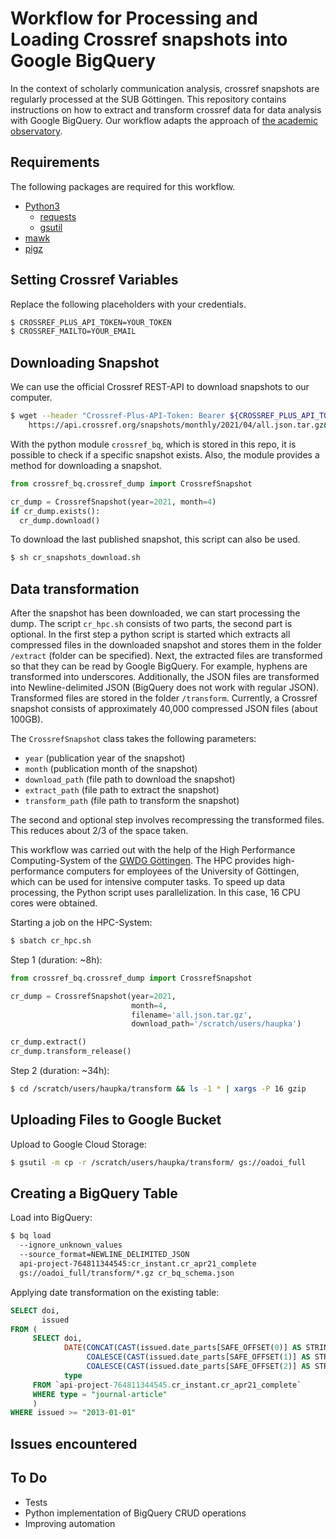# Workflow for Processing and Loading Crossref snapshots into Google BigQuery

In the context of scholarly communication analysis, crossref snapshots are regularly processed at the SUB Göttingen. This repository contains instructions on how to extract and transform crossref data for data analysis with Google BigQuery. Our workflow adapts the approach of [the academic observatory](https://github.com/The-Academic-Observatory/observatory-platform).

## Requirements

The following packages are required for this workflow.

- [Python3](https://www.python.org)
  - [requests](https://docs.python-requests.org/en/master/)
  - [gsutil](https://pypi.org/project/gsutil/)
- [mawk](https://invisible-island.net/mawk/)
- [pigz](https://linux.die.net/man/1/pigz)

## Setting Crossref Variables

Replace the following placeholders with your credentials.

```bash
$ CROSSREF_PLUS_API_TOKEN=YOUR_TOKEN
$ CROSSREF_MAILTO=YOUR_EMAIL
```

## Downloading Snapshot

We can use the official Crossref REST-API to download snapshots to our computer.

```bash
$ wget --header "Crossref-Plus-API-Token: Bearer ${CROSSREF_PLUS_API_TOKEN}" \
    https://api.crossref.org/snapshots/monthly/2021/04/all.json.tar.gz&mailto=${CROSSREF_MAILTO}
```

With the python module `crossref_bq`, which is stored in this repo, it is possible to check if a specific snapshot exists. Also, the module provides a method for downloading a snapshot.

```python
from crossref_bq.crossref_dump import CrossrefSnapshot

cr_dump = CrossrefSnapshot(year=2021, month=4)
if cr_dump.exists():
  cr_dump.download()
```

To download the last published snapshot, this script can also be used.

```bash
$ sh cr_snapshots_download.sh
```

## Data transformation

After the snapshot has been downloaded, we can start processing the dump. The script `cr_hpc.sh` consists of two parts, the second part is optional. In the first step a python script is started which extracts all compressed files in the downloaded snapshot and stores them in the folder `/extract` (folder can be specified). Next, the extracted files are transformed so that they can be read by Google BigQuery. For example, hyphens are transformed into underscores. Additionally, the JSON files are transformed into Newline-delimited JSON (BigQuery does not work with regular JSON). Transformed files are stored in the folder `/transform`. Currently, a Crossref snapshot consists of approximately 40,000 compressed JSON files (about 100GB).

The `CrossrefSnapshot` class takes the following parameters:

- `year` (publication year of the snapshot)
- `month` (publication month of the snapshot)
- `download_path` (file path to download the snapshot)
- `extract_path` (file path to extract the snapshot)
- `transform_path` (file path to transform the snapshot)

The second and optional step involves recompressing the transformed files. This reduces about 2/3 of the space taken.

This workflow was carried out with the help of the High Performance Computing-System of the [GWDG Göttingen](https://www.gwdg.de/web/guest). The HPC provides high-performance computers for employees of the University of Göttingen, which can be used for intensive computer tasks. To speed up data processing, the Python script uses parallelization. In this case, 16 CPU cores were obtained.

Starting a job on the HPC-System:

```bash
$ sbatch cr_hpc.sh
```

Step 1 (duration: ~8h):

```python
from crossref_bq.crossref_dump import CrossrefSnapshot

cr_dump = CrossrefSnapshot(year=2021,
                           month=4,
                           filename='all.json.tar.gz',
                           download_path='/scratch/users/haupka')

cr_dump.extract()
cr_dump.transform_release()
```

Step 2 (duration: ~34h):

```bash
$ cd /scratch/users/haupka/transform && ls -1 * | xargs -P 16 gzip
```

## Uploading Files to Google Bucket

Upload to Google Cloud Storage:

```bash
$ gsutil -m cp -r /scratch/users/haupka/transform/ gs://oadoi_full
```

## Creating a BigQuery Table

Load into BigQuery:

```bash
$ bq load
  --ignore_unknown_values
  --source_format=NEWLINE_DELIMITED_JSON
  api-project-764811344545:cr_instant.cr_apr21_complete
  gs://oadoi_full/transform/*.gz cr_bq_schema.json
```

Applying date transformation on the existing table:

```sql
SELECT doi,
       issued
FROM (
     SELECT doi,
            DATE(CONCAT(CAST(issued.date_parts[SAFE_OFFSET(0)] AS STRING), "-",
                 COALESCE(CAST(issued.date_parts[SAFE_OFFSET(1)] AS STRING), "1"), "-",
                 COALESCE(CAST(issued.date_parts[SAFE_OFFSET(2)] AS STRING), "1"))) AS issued,
            type
     FROM `api-project-764811344545.cr_instant.cr_apr21_complete`
     WHERE type = "journal-article"
     )
WHERE issued >= "2013-01-01"
```

## Issues encountered


## To Do
- Tests
- Python implementation of BigQuery CRUD operations
- Improving automation
